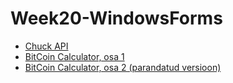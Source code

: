 # Week20-WindowsForms
- [Chuck API](https://drive.google.com/file/d/15Xxi962hQAquHKXw5SMmbBOXRZz3_5r_/view?usp=sharing)
- [BitCoin Calculator, osa 1](https://drive.google.com/file/d/1XfvLNTTa8D7R1nsuCxbr_SyMljazBwbb/view?usp=sharing)
- [BitCoin Calculator, osa 2 (parandatud versioon)](https://drive.google.com/file/d/1T0JOgC2ptDZISWZrUZMnByM5JNj9nOzC/view?usp=sharing)
